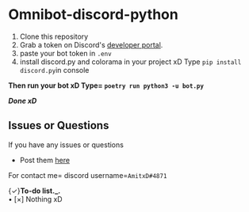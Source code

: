 # Omnibot-discord-python 
1. Clone this repository 
2. Grab a token on Discord's [developer portal](https://discord.com/developers/applications).
3. paste your bot token in ```.env```
4. install discord.py and colorama in your project xD
Type ```pip install discord.py```in console
 
**Then run your bot xD
Type=
```poetry run python3 -u bot.py```**
 
***Done xD***

 ## Issues or Questions

If you have any issues or questions

* Post them [here](https://github.com/Amitminer888/Omnibot/issues/new)

For contact me= discord username=```AmitxD#4871```


{✓}**To-do list._.**    
• [×] Nothing xD 
